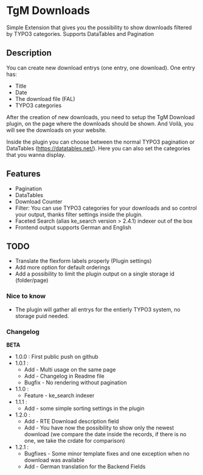 # TgM Downloads
Simple Extension that gives you the possibility to show downloads filtered by TYPO3 categories. Supports DataTables and Pagination

## Description 
You can create new download entrys (one entry, one download). 
One entry has:
* Title
* Date
* The download file (FAL)
* TYPO3 categories

After the creation of new downloads, you need to setup the TgM Download plugin, on the page where the downloads should be shown.
And Voilà, you will see the downloads on your website.

Inside the plugin you can choose between the normal TYPO3 pagination or DataTables (https://datatables.net/).
Here you can also set the categories that you wanna display.

## Features 
* Pagination
* DataTables
* Download Counter
* Filter: You can use TYPO3 categories for your downloads and so control your output, thanks filter settings inside the plugin.
* Faceted Search (alias ke_search  version > 2.4.1) indexer out of the box
* Frontend output supports German and English

## TODO
* Translate the flexform labels properly (Plugin settings)
* Add more option for default orderings
* Add a possibility to limit the plugin output on a single storage id (folder/page)

### Nice to know
* The plugin will gather all entrys for the entierly TYPO3 system, no storage puid needed. 

### Changelog
**BETA**
- 1.0.0 : First public push on github
- 1.0.1 :
    * Add - Multi usage on the same page
    * Add - Changelog in Readme file
    * Bugfix - No rendering without pagination 
- 1.1.0 :
    * Feature - ke_search indexer
- 1.1.1 :
    * Add - some simple sorting settings in the plugin
- 1.2.0 :
    * Add - RTE Download description field
    * Add - You have now the possibility to show only the newest download (we compare the date inside the records, if there is no one, we take the crdate for comparison)
- 1.2.1 :
    * Bugfixes - Some minor template fixes and one exception when no download was available 
    * Add - German translation for the Backend Fields



